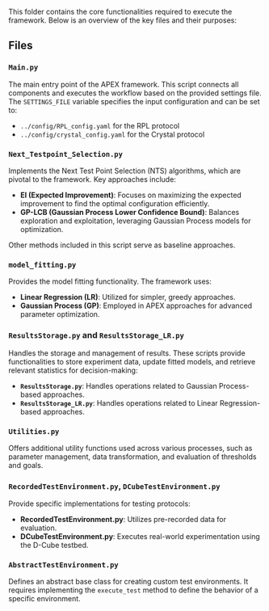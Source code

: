 This folder contains the core functionalities required to execute the framework. Below is an overview of the key files and their purposes:

## Files

### `Main.py`
The main entry point of the APEX framework. This script connects all components and executes the workflow based on the provided settings file. The `SETTINGS_FILE` variable specifies the input configuration and can be set to:
- `../config/RPL_config.yaml` for the RPL protocol
- `../config/crystal_config.yaml` for the Crystal protocol

### `Next_Testpoint_Selection.py`
Implements the Next Test Point Selection (NTS) algorithms, which are pivotal to the framework. Key approaches include:
- **EI (Expected Improvement)**: Focuses on maximizing the expected improvement to find the optimal configuration efficiently.
- **GP-LCB (Gaussian Process Lower Confidence Bound)**: Balances exploration and exploitation, leveraging Gaussian Process models for optimization.

Other methods included in this script serve as baseline approaches.

### `model_fitting.py`
Provides the model fitting functionality. The framework uses:
- **Linear Regression (LR)**: Utilized for simpler, greedy approaches.
- **Gaussian Process (GP)**: Employed in APEX approaches for advanced parameter optimization.

### `ResultsStorage.py` and `ResultsStorage_LR.py`
Handles the storage and management of results. These scripts provide functionalities to store experiment data, update fitted models, and retrieve relevant statistics for decision-making:
- **`ResultsStorage.py`**: Handles operations related to Gaussian Process-based approaches.
- **`ResultsStorage_LR.py`**: Handles operations related to Linear Regression-based approaches.

### `Utilities.py`
Offers additional utility functions used across various processes, such as parameter management, data transformation, and evaluation of thresholds and goals.

### `RecordedTestEnvironment.py`, `DCubeTestEnvironment.py`
Provide specific implementations for testing protocols:
- **RecordedTestEnvironment.py**: Utilizes pre-recorded data for evaluation.
- **DCubeTestEnvironment.py**: Executes real-world experimentation using the D-Cube testbed.

### `AbstractTestEnvironment.py`
Defines an abstract base class for creating custom test environments. It requires implementing the `execute_test` method to define the behavior of a specific environment.

